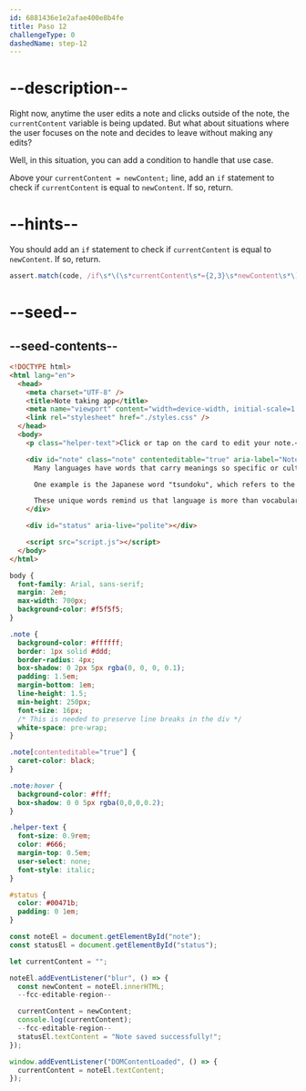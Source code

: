 ```yaml
---
id: 6881436e1e2afae400e8b4fe
title: Paso 12
challengeType: 0
dashedName: step-12
---
```


# --description--

Right now, anytime the user edits a note and clicks outside of the note, the `currentContent` variable is being updated. But what about situations where the user focuses on the note and decides to leave without making any edits?

Well, in this situation, you can add a condition to handle that use case.

Above your `currentContent = newContent;` line, add an `if` statement to check if `currentContent` is equal to `newContent`. If so, return.

# --hints--

You should add an `if` statement to check if `currentContent` is equal to `newContent`. If so, return.

```js
assert.match(code, /if\s*\(\s*currentContent\s*={2,3}\s*newContent\s*\)\s*(?:{\s*return;?\s*}|return\s*;?)/);
```

# --seed--

## --seed-contents--

```html
<!DOCTYPE html>
<html lang="en">
  <head>
    <meta charset="UTF-8" />
    <title>Note taking app</title>
    <meta name="viewport" content="width=device-width, initial-scale=1.0" />
    <link rel="stylesheet" href="./styles.css" />
  </head>
  <body>
    <p class="helper-text">Click or tap on the card to edit your note.</p>

    <div id="note" class="note" contenteditable="true" aria-label="Note editor">
      Many languages have words that carry meanings so specific or culturally rooted that they can't be neatly translated into English. 

      One example is the Japanese word "tsundoku", which refers to the habit of acquiring books and letting them pile up unread, something many book lovers can relate to. Another is the Portuguese word "saudade", describing a deep, bittersweet longing for something or someone that is absent. Meanwhile, the French word "Dépaysement" captures the disorienting yet exciting feeling of being in a new place, far from home.

      These unique words remind us that language is more than vocabulary: it's a window into the values, habits, and emotions of the cultures that create it.
    </div>

    <div id="status" aria-live="polite"></div>

    <script src="script.js"></script>
  </body>
</html>
```

```css
body {
  font-family: Arial, sans-serif;
  margin: 2em;
  max-width: 700px;
  background-color: #f5f5f5;
}

.note {
  background-color: #ffffff;
  border: 1px solid #ddd;
  border-radius: 4px;
  box-shadow: 0 2px 5px rgba(0, 0, 0, 0.1);
  padding: 1.5em;
  margin-bottom: 1em;
  line-height: 1.5;
  min-height: 250px;
  font-size: 16px;
  /* This is needed to preserve line breaks in the div */
  white-space: pre-wrap;
}

.note[contenteditable="true"] {
  caret-color: black;
}

.note:hover {
  background-color: #fff;
  box-shadow: 0 0 5px rgba(0,0,0,0.2);
}

.helper-text {
  font-size: 0.9rem;
  color: #666;
  margin-top: 0.5em;
  user-select: none;
  font-style: italic;
}

#status {
  color: #00471b;
  padding: 0 1em;
}
```

```js
const noteEl = document.getElementById("note");
const statusEl = document.getElementById("status");

let currentContent = "";

noteEl.addEventListener("blur", () => {
  const newContent = noteEl.innerHTML;
  --fcc-editable-region--

  currentContent = newContent;
  console.log(currentContent);
  --fcc-editable-region--
  statusEl.textContent = "Note saved successfully!";
});

window.addEventListener("DOMContentLoaded", () => {
  currentContent = noteEl.textContent;
});
```
